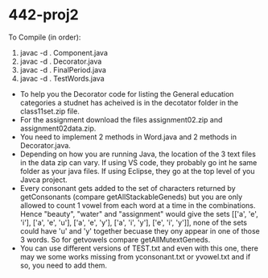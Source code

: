 # 442-proj2

To Compile (in order):
1. javac -d . Component.java
2. javac -d . Decorator.java
3. javac -d . FinalPeriod.java
4. javac -d . TestWords.java

- To help you the Decorator code for listing the General education categories a studnet has acheived is in the decotator folder in the class11set.zip file.
- For the assignment download the files assignment02.zip and assignment02data.zip.
- You need to implement 2 methods in Word.java and 2 methods in Decorator.java.
- Depending on how you are running Java, the location of the 3 text files in the data zip can vary. If using VS code, they probably go int he same folder as your java files. If using Eclipse, they go at the top level of you Javca project.
- Every consonant gets added to the set of characters returned by getConsonants (compare getAllStackableGeneds) but you are only allowed to count 1 vowel from each word at a time in the combinations. Hence "beauty", "water" and "assignment" would give the sets [['a', 'e', 'i'], ['a', 'e', 'u'], ['a', 'e', 'y'], ['a', 'i', 'y'], ['e', 'i', 'y']], none of the sets could have 'u' and 'y' together becuase they ony appear in one of those 3 words. So for getvowels compare getAllMutextGeneds.
- You can use different versions of TEST.txt and even with this one, there may we some works missing from yconsonant.txt or yvowel.txt and if so, you need to add them.

  
